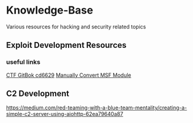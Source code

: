 # Knowledge-Base
Various resources for hacking and security related topics

## Exploit Development Resources

### useful links
[CTF GitBok cd6629](https://cd6629.gitbook.io/ctfwriteups/scripting-programming/converting-metasploit-modules-to-python)
[Manually Convert MSF Module](https://netsec.ws/?p=2627)




## C2 Development 

https://medium.com/red-teaming-with-a-blue-team-mentality/creating-a-simple-c2-server-using-aiohttp-62ea79640a87

